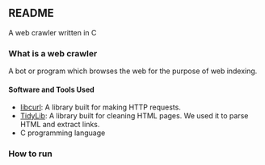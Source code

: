 ## README
A web crawler written in C

### What is a web crawler
A bot or program which browses the web for the purpose of web indexing.


#### Software and Tools Used
* [libcurl](http://curl.haxx.se/libcurl/c/): A library built for making HTTP requests.
* [TidyLib](http://api.html-tidy.org/tidy/tidylib_api_5.2.0/tidylib.html): A library built for cleaning HTML pages. We used it to parse HTML and extract links.
* C programming language

### How to run
